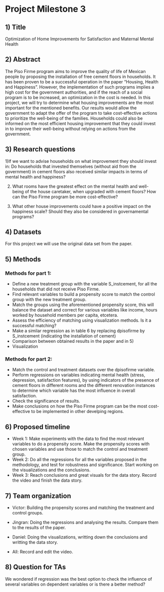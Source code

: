 # Project Milestone 3

## 1) Title

Optimization of Home Improvements for Satisfaction and Maternal Mental Health


## 2) Abstract

The Piso Firme program aims to improve the quality of life of Mexican people by proposing the installation of free cement floors in households. It has been proven to be a successful operation in the paper “Housing, Health and Happiness”. However, the implementation of such programs implies a high cost for the government authorities, and if the reach of a social program is to be increased, an optimization in the cost is needed. In this project, we will try to determine what housing improvements are the most important for the mentioned benefits. Our results would allow the government to adapt the offer of the program to take cost-effective actions to prioritize the well-being of the families. Households could also be informed on the most efficient housing improvement that they could invest in to improve their well-being without relying on actions from the government.


## 3) Research questions

1)If we want to advise households on what improvement they should invest in: Do households that invested themselves (without aid from the government) in cement floors also received similar impacts in terms of mental health and happiness?

2) What rooms have the greatest effect on the mental health and well-being of the house caretaker, when upgraded with cement floors? How can the Piso Firme program be more cost-effective?

3) What other house improvements could have a positive impact on the happiness scale? Should they also be considered in governamental programs?

## 4) Datasets
For this project we will use the original data set from the paper.

## 5) Methods

### Methods for part 1:

- Define a new treatment group with the variable S_instcement, for all the households that did not receive Piso Firme.
- Find relevant variables to build a propensity score to match the control group with the new treatment group.
- Match the groups using the aforementioned propensity score, this will balance the dataset and correct for various variables like income, hours worked by household members per capita, etcetera.
- Assess the efficiency of matching using visualization methods. Is it a successful matching?
- Make a similar regression as in table 6 by replacing dpisofirme by S_instcement (indicating the installation of cement)
- Comparison between obtained results in the paper and in 5)
- Visualization

### Methods for part 2:

- Match the control and treatment datasets over the dpisofirme variable.
- Perform regressions on variables indicating mental health (stress, depression, satisfaction features), by using indicators of the presence of cement floors in different rooms and the different renovation instances to determine which variable has the most influence in overall satisfaction.
- Check the significance of results.
- Make conclusions on how the Piso Firme program can be the most cost-effective to be implemented in other develping regions.

## 6) Proposed timeline

- Week 1: Make experiments with the data to find the most relevant variables to do a propensity score. Make the propensity scores with chosen variables and use those to match the control and treatment group. 
- Week 2: Do all the regressions for all the variables proposed in the methodology, and test for robustness and significance. Start working on the visualizations and the conclusions.
- Week 3: Reach conclusions and great visuals for the data story. Record the video and finish the data story.

## 7) Team organization

- Victor: Building the propensity scores and matching the treatment and control groups.

- Jingran: Doing the regressions and analysing the results. Compare them to the results of the paper.

- Daniel: Doing the visualizations, writting down the conclusions and writting the data story.

- All: Record and edit the video.

## 8) Question for TAs

We wondered if regression was the best option to check the influence of several variables on dependent variables or is there a better method?
